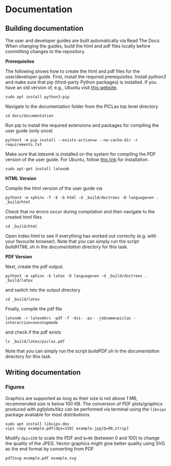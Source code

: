 # Documentation

## Building documentation

The user and developer guides are built automatically via Read The Docs.
When changing the guides, build the html and pdf files locally before committing changes to the repository.

**Prerequisites**

The following shows how to create the html and pdf files for the user/developer guide.
First, install the required prerequisites. Install *python3* and make sure that pip (third-party Python packages) is installed.
If you have an old version of, e.g., Ubuntu visit [this website](https://phoenixnap.com/kb/how-to-install-python-3-ubuntu).

    sudo apt install python3-pip

Navigate to the documentation folder from the PICLas top level directory

    cd docs/documentation

Run pip to install the required extensions and packages for compiling the user guide (only once)

    python3 -m pip install --exists-action=w --no-cache-dir -r requirements.txt

Make sure that *latexmk* is installed on the system for compiling the PDF version of the user guide. For Ubuntu, follow
[this link](https://zoomadmin.com/HowToInstall/UbuntuPackage/latexmk) for installation.

    sudo apt-get install latexmk


**HTML Version**

Compile the html version of the user guide via

    python3 -m sphinx -T -E -b html -d _build/doctrees -D language=en . _build/html

Check that no errors occur during compilation and then navigate to the created html files

    cd _build/html

Open index.html to see if everything has worked out correctly (e.g. with your favourite browser).
Note that you can simply run the script *buildHTML.sh* in the *documentation* directory for this task.


**PDF Version**

Next, create the pdf output.

    python3 -m sphinx -b latex -D language=en -d _build/doctrees . _build/latex

and switch into the output directory

    cd _build/latex

Finally, compile the pdf file

    latexmk -r latexmkrc -pdf -f -dvi- -ps- -jobname=piclas -interaction=nonstopmode

and check if the pdf exists

    ls _build/latex/piclas.pdf

Note that you can simply run the script *buildPDF.sh* in the *documentation* directory for this task.

## Writing documentation

### Figures

Graphics are supported as long as their size is not above 1 MB, recommended size is below 100 KB. The conversion of PDF plots/graphics produced with pgfplots/tikz can be performed via terminal using the `libvips` package available for most distributions

    sudo apt install libvips-dev
    vips copy example.pdf[dpi=150] example.jpg[Q=90,strip]

Modify `dpi=150` to scale the PDF and `Q=90` (between 0 and 100) to change the quality of the JPEG. Vector graphics might give better quality using SVG as the end format by converting from PDF

    pdf2svg example.pdf example.svg